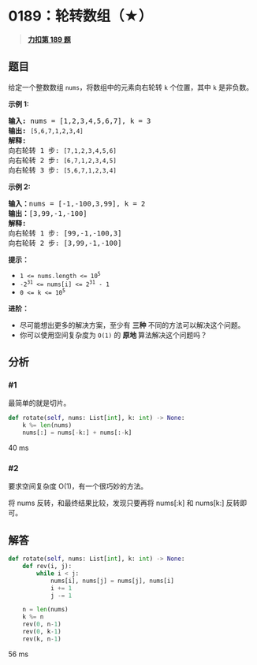 # 0189：轮转数组（★）


> <u>**[力扣第 189 题](https://leetcode.cn/problems/rotate-array/)**</u>

## 题目

<p>给定一个整数数组 <code>nums</code>，将数组中的元素向右轮转 <code>k</code><em> </em>个位置，其中 <code>k</code><em> </em>是非负数。</p>



<p><strong>示例 1:</strong></p>

<pre>
<strong>输入:</strong> nums = [1,2,3,4,5,6,7], k = 3
<strong>输出:</strong> <code>[5,6,7,1,2,3,4]</code>
<strong>解释:</strong>
向右轮转 1 步: <code>[7,1,2,3,4,5,6]</code>
向右轮转 2 步: <code>[6,7,1,2,3,4,5]
</code>向右轮转 3 步: <code>[5,6,7,1,2,3,4]</code>
</pre>

<p><strong>示例 2:</strong></p>

<pre>
<strong>输入：</strong>nums = [-1,-100,3,99], k = 2
<strong>输出：</strong>[3,99,-1,-100]
<strong>解释:</strong>
向右轮转 1 步: [99,-1,-100,3]
向右轮转 2 步: [3,99,-1,-100]</pre>



<p><strong>提示：</strong></p>

<ul>
<li><code>1 &lt;= nums.length &lt;= 10<sup>5</sup></code></li>
<li><code>-2<sup>31</sup> &lt;= nums[i] &lt;= 2<sup>31</sup> - 1</code></li>
<li><code>0 &lt;= k &lt;= 10<sup>5</sup></code></li>
</ul>



<p><strong>进阶：</strong></p>

<ul>
<li>尽可能想出更多的解决方案，至少有 <strong>三种</strong> 不同的方法可以解决这个问题。</li>
<li>你可以使用空间复杂度为 <code>O(1)</code> 的 <strong>原地 </strong>算法解决这个问题吗？</li>
</ul>


## 分析

### #1

最简单的就是切片。
				
```python
def rotate(self, nums: List[int], k: int) -> None:
    k %= len(nums)
    nums[:] = nums[-k:] + nums[:-k]
```
40 ms

### #2

要求空间复杂度 O(1)，有一个很巧妙的方法。

将 nums 反转，和最终结果比较，发现只要再将 nums[:k] 和 nums[k:] 反转即可。
 
## 解答

```python
def rotate(self, nums: List[int], k: int) -> None:
    def rev(i, j):
        while i < j:
            nums[i], nums[j] = nums[j], nums[i]
            i += 1
            j -= 1

    n = len(nums)
    k %= n
    rev(0, n-1)
    rev(0, k-1)
    rev(k, n-1)
```
56 ms



